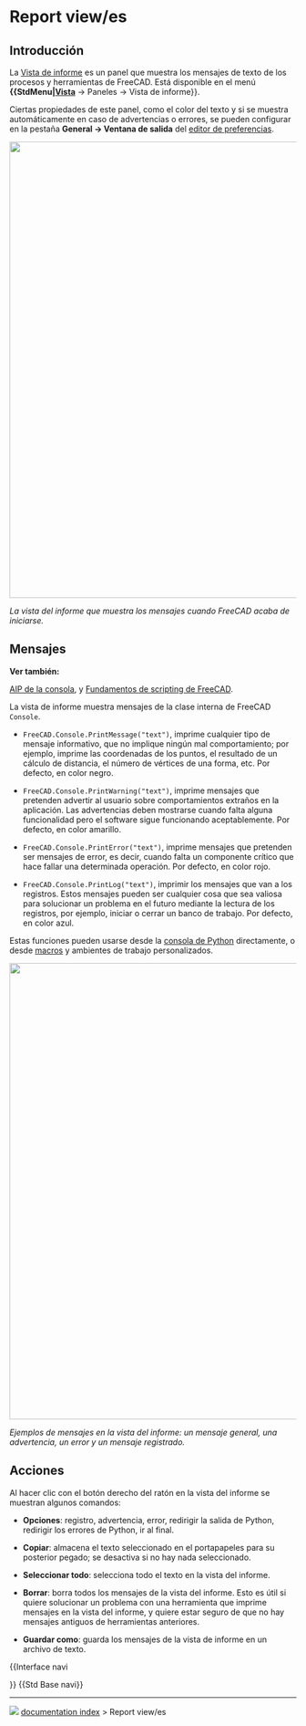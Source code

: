 # Report view/es
## Introducción

La [Vista de informe](Report_view/es.md) es un panel que muestra los mensajes de texto de los procesos y herramientas de FreeCAD. Está disponible en el menú **{{StdMenu|[Vista](Std_View_Menu/es.md)** → Paneles → Vista de informe}}.


<div class="mw-translate-fuzzy">

Ciertas propiedades de este panel, como el color del texto y si se muestra automáticamente en caso de advertencias o errores, se pueden configurar en la pestaña **General → Ventana de salida** del [editor de preferencias](Preferences_Editor/es.md).


</div>

<img alt="" src=images/FreeCAD_Report_view.png  style="width:800px;">



*La vista del informe que muestra los mensajes cuando FreeCAD acaba de iniciarse.*

## Mensajes


**Ver también:**

[AIP de la consola](Console_API/es.md), y [Fundamentos de scripting de FreeCAD](FreeCAD_Scripting_Basics/es.md).

La vista de informe muestra mensajes de la clase interna de FreeCAD `Console`.

-    `FreeCAD.Console.PrintMessage("text")`, imprime cualquier tipo de mensaje informativo, que no implique ningún mal comportamiento; por ejemplo, imprime las coordenadas de los puntos, el resultado de un cálculo de distancia, el número de vértices de una forma, etc. Por defecto, en color negro.

-    `FreeCAD.Console.PrintWarning("text")`, imprime mensajes que pretenden advertir al usuario sobre comportamientos extraños en la aplicación. Las advertencias deben mostrarse cuando falta alguna funcionalidad pero el software sigue funcionando aceptablemente. Por defecto, en color amarillo.

-    `FreeCAD.Console.PrintError("text")`, imprime mensajes que pretenden ser mensajes de error, es decir, cuando falta un componente crítico que hace fallar una determinada operación. Por defecto, en color rojo.

-    `FreeCAD.Console.PrintLog("text")`, imprimir los mensajes que van a los registros. Estos mensajes pueden ser cualquier cosa que sea valiosa para solucionar un problema en el futuro mediante la lectura de los registros, por ejemplo, iniciar o cerrar un banco de trabajo. Por defecto, en color azul.

Estas funciones pueden usarse desde la [consola de Python](Python_console/es.md) directamente, o desde [macros](Macros/es.md) y ambientes de trabajo personalizados.

<img alt="" src=images/FreeCAD_Report_view_example.png  style="width:800px;">



*Ejemplos de mensajes en la vista del informe: un mensaje general, una advertencia, un error y un mensaje registrado.*

## Acciones


<div class="mw-translate-fuzzy">

Al hacer clic con el botón derecho del ratón en la vista del informe se muestran algunos comandos:

-    **Opciones**: registro, advertencia, error, redirigir la salida de Python, redirigir los errores de Python, ir al final.

-    **Copiar**: almacena el texto seleccionado en el portapapeles para su posterior pegado; se desactiva si no hay nada seleccionado.

-    **Seleccionar todo**: selecciona todo el texto en la vista del informe.

-    **Borrar**: borra todos los mensajes de la vista del informe. Esto es útil si quiere solucionar un problema con una herramienta que imprime mensajes en la vista del informe, y quiere estar seguro de que no hay mensajes antiguos de herramientas anteriores.

-    **Guardar como**: guarda los mensajes de la vista de informe en un archivo de texto.


</div>


{{Interface navi

}} {{Std Base navi}}



---
![](images/Button_right.svg) [documentation index](../README.md) > Report view/es
